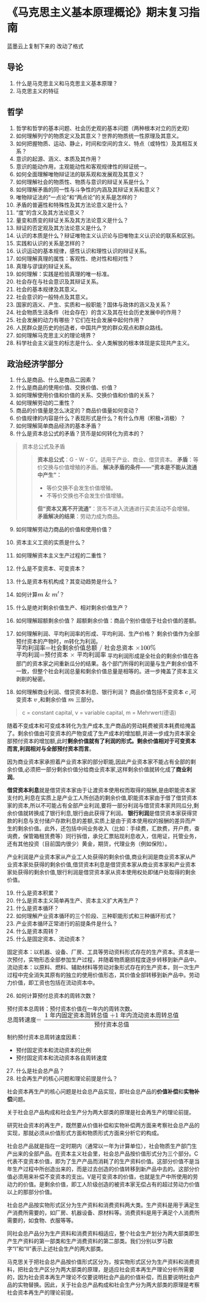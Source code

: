 # 《马克思主义基本原理概论》期末复习指南
蓝墨云上复制下来的 改动了格式
## 导论
1. 什么是马克思主义和马克思主义基本原理？
2. 马克思主义的特征

## 哲学
1. 哲学和哲学的基本问题、社会历史观的基本问题（两种根本对立的历史观）
2. 如何理解列宁的物质定义及其意义？世界的物质统一性原理及其意义。
3. 如何把握物质、运动、静止，时间和空间的含义、特点（或特性）及其相互关系？
4. 意识的起源、涵义、本质及其作用？ 
5. 意识的能动作用，主观能动性和客观规律性的辩证统一。
6. 如何全面理解唯物辩证法的联系观和发展观及其意义？
7. 如何理解社会的物质性、物质与意识的辩证关系是什么？
8. 如何理解矛盾的同一性与斗争性的内涵及其辩证关系和意义？
9. 唯物辩证法的“一点论”和“两点论”的关系是怎样的？
10. 矛盾的普遍性和特殊性及其方法论意义是什么？
11. “度”的含义及其方法论意义？
12. 量变和质变的辩证关系及其方法论意义是什么？
13. 辩证的否定观及其方法论意义是什么？
14. 认识的本质是什么？辩证唯物主义认识论与旧唯物主义认识论的联系和区别。
15. 实践和认识的关系是怎样的？
16. 认识运动的基本规律，感性认识和理性认识的辩证关系。
17. 如何理解真理的属性：客观性、绝对性和相对性？
18. 真理与谬误的辩证关系。
19. 如何理解：实践是检验真理的唯一标准。
20. 社会存在与社会意识及其辩证关系。
21. 社会的基本规律及其意义。
22. 社会意识的一般特点及其意义。
23. 国家的涵义、产生、实质和一般职能？国体与政体的涵义及关系？
24. 社会物质生活条件（社会存在）的含义及其在社会历史发展中的作用？
25. 社会发展的动力有哪些？它们在社会发展中起何作用？
26. 人民群众是历史的创造者，中国共产党的群众观点和群众路线。
27. 如何理解马克思主义的理论境界？
28. 科学社会主义诞生的标志是什么、全人类解放的根本体现是实现共产主义。

## 政治经济学部分
1. 什么是商品、什么是商品二因素？
2. 什么是商品的使用价值、交换价值、价值？
3. 如何理解使用价值和价值的关系、交换价值和价值的关系？
4. 如何理解劳动的二重性？
5. 商品的价值量是怎么决定的？商品价值量如何变动？
6. 价值规律的内容是什么？表现形式是什么？有什么作用（积极+消极）？
7. 如何理解简单商品经济的基本矛盾？
8. 什么是资本总公式的矛盾？货币是如何转化为资本的？

> 资本总公式及矛盾
>> **资本总公式**：G - W - G'。适用于产业、商业、借贷资本。
>> **矛盾**：等价交换与价值增殖的矛盾。
>> **解决矛盾的条件——“资本是不能从流通中产生”：** 
>> + 等价交换不会发生价值增殖。 
>> + 不等价交换也不会发生价值增殖。
>> 
>> **但“资本又离不开流通”**：货币不进入流通进行买卖活动不会增殖。
>> **矛盾解决的结果**：劳动力成为商品。

9. 如何理解劳动力商品的价值和使用价值？
10. 资本主义工资的实质是什么？
11. 如何理解资本主义生产过程的二重性？
12. 什么是不变资本、可变资本？
13. 什么是资本有机构成？其变动趋势是什么？
14. 如何计算<svg xmlns="http://www.w3.org/2000/svg" width="7.417ex" height="1.88ex" viewBox="0 -809 3278.5 831" xmlns:xlink="http://www.w3.org/1999/xlink" aria-hidden="true" style=""><defs><path id="MJX-44-TEX-I-1D45A" d="M21 287Q22 293 24 303T36 341T56 388T88 425T132 442T175 435T205 417T221 395T229 376L231 369Q231 367 232 367L243 378Q303 442 384 442Q401 442 415 440T441 433T460 423T475 411T485 398T493 385T497 373T500 364T502 357L510 367Q573 442 659 442Q713 442 746 415T780 336Q780 285 742 178T704 50Q705 36 709 31T724 26Q752 26 776 56T815 138Q818 149 821 151T837 153Q857 153 857 145Q857 144 853 130Q845 101 831 73T785 17T716 -10Q669 -10 648 17T627 73Q627 92 663 193T700 345Q700 404 656 404H651Q565 404 506 303L499 291L466 157Q433 26 428 16Q415 -11 385 -11Q372 -11 364 -4T353 8T350 18Q350 29 384 161L420 307Q423 322 423 345Q423 404 379 404H374Q288 404 229 303L222 291L189 157Q156 26 151 16Q138 -11 108 -11Q95 -11 87 -5T76 7T74 17Q74 30 112 181Q151 335 151 342Q154 357 154 369Q154 405 129 405Q107 405 92 377T69 316T57 280Q55 278 41 278H27Q21 284 21 287Z"></path><path id="MJX-44-TEX-N-A0" d=""></path><path id="MJX-44-TEX-N-26" d="M156 540Q156 620 201 668T302 716Q354 716 377 671T401 578Q401 505 287 386L274 373Q309 285 416 148L429 132L437 142Q474 191 543 309L562 341V349Q562 368 541 376T498 385H493V431H502L626 428Q709 428 721 431H727V385H712Q688 384 669 379T639 369T618 354T603 337T591 316T578 295Q537 223 506 176T464 117T454 104Q454 102 471 85T497 62Q543 24 585 24Q618 24 648 48T682 113V121H722V112Q721 94 714 75T692 32T646 -7T574 -22Q491 -19 414 42L402 51L391 42Q312 -22 224 -22Q144 -22 93 25T42 135Q42 153 46 169T55 197T74 225T96 249T125 278T156 308L195 347L190 360Q185 372 182 382T174 411T165 448T159 491T156 540ZM361 576Q361 613 348 646T305 679Q272 679 252 649T232 572Q232 497 255 426L259 411L267 420Q361 519 361 576ZM140 164Q140 103 167 64T240 24Q271 24 304 36T356 61T374 77Q295 156 235 262L220 292L210 310L193 293Q177 277 169 268T151 229T140 164Z"></path><path id="MJX-44-TEX-N-2032" d="M79 43Q73 43 52 49T30 61Q30 68 85 293T146 528Q161 560 198 560Q218 560 240 545T262 501Q262 496 260 486Q259 479 173 263T84 45T79 43Z"></path></defs><g stroke="currentColor" fill="currentColor" stroke-width="0" transform="matrix(1 0 0 -1 0 0)"><g data-mml-node="math"><g data-mml-node="mi"><use xlink:href="#MJX-44-TEX-I-1D45A"></use></g><g data-mml-node="mtext" transform="translate(878, 0)"><use xlink:href="#MJX-44-TEX-N-A0"></use></g><g data-mml-node="mi" transform="translate(1128, 0)"><use xlink:href="#MJX-44-TEX-N-26"></use></g><g data-mml-node="mtext" transform="translate(1906, 0)"><use xlink:href="#MJX-44-TEX-N-A0"></use></g><g data-mml-node="msup" transform="translate(2156, 0)"><g data-mml-node="mi"><use xlink:href="#MJX-44-TEX-I-1D45A"></use></g><g data-mml-node="mo" transform="translate(878, 413) scale(0.707)"><use xlink:href="#MJX-44-TEX-N-2032"></use></g></g></g></g></svg>？
15. 什么是绝对剩余价值生产、相对剩余价值生产？
16. 如何理解超额剩余价值？
超额剩余价值：商品个别价值低于社会价值的差额。
17. 如何理解利润、平均利润率的形成、平均利润、生产价格？
剩余价值作为全部预付资本的产物时，m转化为利润。
<svg xmlns="http://www.w3.org/2000/svg" width="47.815ex" height="2.262ex" viewBox="0 -750 21134.3 1000" xmlns:xlink="http://www.w3.org/1999/xlink" aria-hidden="true" style=""><defs><path id="MJX-20-TEX-N-3D" d="M56 347Q56 360 70 367H707Q722 359 722 347Q722 336 708 328L390 327H72Q56 332 56 347ZM56 153Q56 168 72 173H708Q722 163 722 153Q722 140 707 133H70Q56 140 56 153Z"></path><path id="MJX-20-TEX-N-2F" d="M423 750Q432 750 438 744T444 730Q444 725 271 248T92 -240Q85 -250 75 -250Q68 -250 62 -245T56 -231Q56 -221 230 257T407 740Q411 750 423 750Z"></path><path id="MJX-20-TEX-N-D7" d="M630 29Q630 9 609 9Q604 9 587 25T493 118L389 222L284 117Q178 13 175 11Q171 9 168 9Q160 9 154 15T147 29Q147 36 161 51T255 146L359 250L255 354Q174 435 161 449T147 471Q147 480 153 485T168 490Q173 490 175 489Q178 487 284 383L389 278L493 382Q570 459 587 475T609 491Q630 491 630 471Q630 464 620 453T522 355L418 250L522 145Q606 61 618 48T630 29Z"></path><path id="MJX-20-TEX-N-31" d="M213 578L200 573Q186 568 160 563T102 556H83V602H102Q149 604 189 617T245 641T273 663Q275 666 285 666Q294 666 302 660V361L303 61Q310 54 315 52T339 48T401 46H427V0H416Q395 3 257 3Q121 3 100 0H88V46H114Q136 46 152 46T177 47T193 50T201 52T207 57T213 61V578Z"></path><path id="MJX-20-TEX-N-30" d="M96 585Q152 666 249 666Q297 666 345 640T423 548Q460 465 460 320Q460 165 417 83Q397 41 362 16T301 -15T250 -22Q224 -22 198 -16T137 16T82 83Q39 165 39 320Q39 494 96 585ZM321 597Q291 629 250 629Q208 629 178 597Q153 571 145 525T137 333Q137 175 145 125T181 46Q209 16 250 16Q290 16 318 46Q347 76 354 130T362 333Q362 478 354 524T321 597Z"></path><path id="MJX-20-TEX-N-25" d="M465 605Q428 605 394 614T340 632T319 641Q332 608 332 548Q332 458 293 403T202 347Q145 347 101 402T56 548Q56 637 101 693T202 750Q241 750 272 719Q359 642 464 642Q580 642 650 732Q662 748 668 749Q670 750 673 750Q682 750 688 743T693 726Q178 -47 170 -52Q166 -56 160 -56Q147 -56 142 -45Q137 -36 142 -27Q143 -24 363 304Q469 462 525 546T581 630Q528 605 465 605ZM207 385Q235 385 263 427T292 548Q292 617 267 664T200 712Q193 712 186 709T167 698T147 668T134 615Q132 595 132 548V527Q132 436 165 403Q183 385 203 385H207ZM500 146Q500 234 544 290T647 347Q699 347 737 292T776 146T737 0T646 -56Q590 -56 545 0T500 146ZM651 -18Q679 -18 707 24T736 146Q736 215 711 262T644 309Q637 309 630 306T611 295T591 265T578 212Q577 200 577 146V124Q577 -18 647 -18H651Z"></path></defs><g stroke="currentColor" fill="currentColor" stroke-width="0" transform="matrix(1 0 0 -1 0 0)"><g data-mml-node="math"><g data-mml-node="mo"><text data-variant="normal" transform="matrix(1 0 0 -1 0 0)" font-size="884px" font-family="serif">平</text><text data-variant="normal" transform="translate(884, 0) matrix(1 0 0 -1 0 0)" font-size="884px" font-family="serif">均</text><text data-variant="normal" transform="translate(1768, 0) matrix(1 0 0 -1 0 0)" font-size="884px" font-family="serif">利</text><text data-variant="normal" transform="translate(2652, 0) matrix(1 0 0 -1 0 0)" font-size="884px" font-family="serif">润</text><text data-variant="normal" transform="translate(3536, 0) matrix(1 0 0 -1 0 0)" font-size="884px" font-family="serif">率</text><use xlink:href="#MJX-20-TEX-N-3D" transform="translate(4420, 0)"></use><text data-variant="normal" transform="translate(5198, 0) matrix(1 0 0 -1 0 0)" font-size="884px" font-family="serif">社</text><text data-variant="normal" transform="translate(6082, 0) matrix(1 0 0 -1 0 0)" font-size="884px" font-family="serif">会</text><text data-variant="normal" transform="translate(6966, 0) matrix(1 0 0 -1 0 0)" font-size="884px" font-family="serif">剩</text><text data-variant="normal" transform="translate(7850, 0) matrix(1 0 0 -1 0 0)" font-size="884px" font-family="serif">余</text><text data-variant="normal" transform="translate(8734, 0) matrix(1 0 0 -1 0 0)" font-size="884px" font-family="serif">价</text><text data-variant="normal" transform="translate(9618, 0) matrix(1 0 0 -1 0 0)" font-size="884px" font-family="serif">值</text><text data-variant="normal" transform="translate(10502, 0) matrix(1 0 0 -1 0 0)" font-size="884px" font-family="serif">总</text><text data-variant="normal" transform="translate(11386, 0) matrix(1 0 0 -1 0 0)" font-size="884px" font-family="serif">额</text></g><g data-mml-node="TeXAtom" data-mjx-texclass="ORD" transform="translate(12547.8, 0)"><g data-mml-node="mo"><use xlink:href="#MJX-20-TEX-N-2F"></use></g></g><g data-mml-node="mo" transform="translate(13325.6, 0)"><text data-variant="normal" transform="matrix(1 0 0 -1 0 0)" font-size="884px" font-family="serif">社</text><text data-variant="normal" transform="translate(884, 0) matrix(1 0 0 -1 0 0)" font-size="884px" font-family="serif">会</text><text data-variant="normal" transform="translate(1768, 0) matrix(1 0 0 -1 0 0)" font-size="884px" font-family="serif">总</text><text data-variant="normal" transform="translate(2652, 0) matrix(1 0 0 -1 0 0)" font-size="884px" font-family="serif">资</text><text data-variant="normal" transform="translate(3536, 0) matrix(1 0 0 -1 0 0)" font-size="884px" font-family="serif">本</text></g><g data-mml-node="mo" transform="translate(18023.3, 0)"><use xlink:href="#MJX-20-TEX-N-D7"></use></g><g data-mml-node="mn" transform="translate(18801.3, 0)"><use xlink:href="#MJX-20-TEX-N-31"></use><use xlink:href="#MJX-20-TEX-N-30" transform="translate(500, 0)"></use><use xlink:href="#MJX-20-TEX-N-30" transform="translate(1000, 0)"></use></g><g data-mml-node="mi" transform="translate(20301.3, 0)"><use xlink:href="#MJX-20-TEX-N-25"></use></g></g></g></svg>
<svg xmlns="http://www.w3.org/2000/svg" width="30.777ex" height="2.149ex" viewBox="0 -750 13603.6 950" xmlns:xlink="http://www.w3.org/1999/xlink" aria-hidden="true" style=""><defs><path id="MJX-24-TEX-N-3D" d="M56 347Q56 360 70 367H707Q722 359 722 347Q722 336 708 328L390 327H72Q56 332 56 347ZM56 153Q56 168 72 173H708Q722 163 722 153Q722 140 707 133H70Q56 140 56 153Z"></path><path id="MJX-24-TEX-N-D7" d="M630 29Q630 9 609 9Q604 9 587 25T493 118L389 222L284 117Q178 13 175 11Q171 9 168 9Q160 9 154 15T147 29Q147 36 161 51T255 146L359 250L255 354Q174 435 161 449T147 471Q147 480 153 485T168 490Q173 490 175 489Q178 487 284 383L389 278L493 382Q570 459 587 475T609 491Q630 491 630 471Q630 464 620 453T522 355L418 250L522 145Q606 61 618 48T630 29Z"></path></defs><g stroke="currentColor" fill="currentColor" stroke-width="0" transform="matrix(1 0 0 -1 0 0)"><g data-mml-node="math"><g data-mml-node="mo"><text data-variant="normal" transform="matrix(1 0 0 -1 0 0)" font-size="884px" font-family="serif">平</text><text data-variant="normal" transform="translate(884, 0) matrix(1 0 0 -1 0 0)" font-size="884px" font-family="serif">均</text><text data-variant="normal" transform="translate(1768, 0) matrix(1 0 0 -1 0 0)" font-size="884px" font-family="serif">利</text><text data-variant="normal" transform="translate(2652, 0) matrix(1 0 0 -1 0 0)" font-size="884px" font-family="serif">润</text><use xlink:href="#MJX-24-TEX-N-3D" transform="translate(3536, 0)"></use><text data-variant="normal" transform="translate(4314, 0) matrix(1 0 0 -1 0 0)" font-size="884px" font-family="serif">预</text><text data-variant="normal" transform="translate(5198, 0) matrix(1 0 0 -1 0 0)" font-size="884px" font-family="serif">付</text><text data-variant="normal" transform="translate(6082, 0) matrix(1 0 0 -1 0 0)" font-size="884px" font-family="serif">资</text><text data-variant="normal" transform="translate(6966, 0) matrix(1 0 0 -1 0 0)" font-size="884px" font-family="serif">本</text></g><g data-mml-node="mo" transform="translate(8127.8, 0)"><use xlink:href="#MJX-24-TEX-N-D7"></use></g><g data-mml-node="mo" transform="translate(9183.6, 0)"><text data-variant="normal" transform="matrix(1 0 0 -1 0 0)" font-size="884px" font-family="serif">平</text><text data-variant="normal" transform="translate(884, 0) matrix(1 0 0 -1 0 0)" font-size="884px" font-family="serif">均</text><text data-variant="normal" transform="translate(1768, 0) matrix(1 0 0 -1 0 0)" font-size="884px" font-family="serif">利</text><text data-variant="normal" transform="translate(2652, 0) matrix(1 0 0 -1 0 0)" font-size="884px" font-family="serif">润</text><text data-variant="normal" transform="translate(3536, 0) matrix(1 0 0 -1 0 0)" font-size="884px" font-family="serif">率</text></g></g></g></svg>
平均利润形成是全社会的剩余价值在各部门的资本家之间重新瓜分的结果。各个部门所得的利润量与生产剩余价值不一致，但整个社会利润总量和剩余价值总量是相等的。进一步掩盖了资本主义剥削的秘密。

18. 如何理解商业利润、借贷资本利息、银行利润？
商品价值包括不变资本 <svg xmlns="http://www.w3.org/2000/svg" width="0.98ex" height="1.025ex" viewBox="0 -442 433 453" xmlns:xlink="http://www.w3.org/1999/xlink" aria-hidden="true" style=""><defs><path id="MJX-12-TEX-I-1D450" d="M34 159Q34 268 120 355T306 442Q362 442 394 418T427 355Q427 326 408 306T360 285Q341 285 330 295T319 325T330 359T352 380T366 386H367Q367 388 361 392T340 400T306 404Q276 404 249 390Q228 381 206 359Q162 315 142 235T121 119Q121 73 147 50Q169 26 205 26H209Q321 26 394 111Q403 121 406 121Q410 121 419 112T429 98T420 83T391 55T346 25T282 0T202 -11Q127 -11 81 37T34 159Z"></path></defs><g stroke="currentColor" fill="currentColor" stroke-width="0" transform="matrix(1 0 0 -1 0 0)"><g data-mml-node="math"><g data-mml-node="mi"><use xlink:href="#MJX-12-TEX-I-1D450"></use></g></g></g></svg> ,可变资本 <svg xmlns="http://www.w3.org/2000/svg" width="1.097ex" height="1.027ex" viewBox="0 -443 485 454" xmlns:xlink="http://www.w3.org/1999/xlink" aria-hidden="true" style=""><defs><path id="MJX-16-TEX-I-1D463" d="M173 380Q173 405 154 405Q130 405 104 376T61 287Q60 286 59 284T58 281T56 279T53 278T49 278T41 278H27Q21 284 21 287Q21 294 29 316T53 368T97 419T160 441Q202 441 225 417T249 361Q249 344 246 335Q246 329 231 291T200 202T182 113Q182 86 187 69Q200 26 250 26Q287 26 319 60T369 139T398 222T409 277Q409 300 401 317T383 343T365 361T357 383Q357 405 376 424T417 443Q436 443 451 425T467 367Q467 340 455 284T418 159T347 40T241 -11Q177 -11 139 22Q102 54 102 117Q102 148 110 181T151 298Q173 362 173 380Z"></path></defs><g stroke="currentColor" fill="currentColor" stroke-width="0" transform="matrix(1 0 0 -1 0 0)"><g data-mml-node="math"><g data-mml-node="mi"><use xlink:href="#MJX-16-TEX-I-1D463"></use></g></g></g></svg> ,和剩余价值 <svg xmlns="http://www.w3.org/2000/svg" width="1.986ex" height="1.025ex" viewBox="0 -442 878 453" xmlns:xlink="http://www.w3.org/1999/xlink" aria-hidden="true" style=""><defs><path id="MJX-18-TEX-I-1D45A" d="M21 287Q22 293 24 303T36 341T56 388T88 425T132 442T175 435T205 417T221 395T229 376L231 369Q231 367 232 367L243 378Q303 442 384 442Q401 442 415 440T441 433T460 423T475 411T485 398T493 385T497 373T500 364T502 357L510 367Q573 442 659 442Q713 442 746 415T780 336Q780 285 742 178T704 50Q705 36 709 31T724 26Q752 26 776 56T815 138Q818 149 821 151T837 153Q857 153 857 145Q857 144 853 130Q845 101 831 73T785 17T716 -10Q669 -10 648 17T627 73Q627 92 663 193T700 345Q700 404 656 404H651Q565 404 506 303L499 291L466 157Q433 26 428 16Q415 -11 385 -11Q372 -11 364 -4T353 8T350 18Q350 29 384 161L420 307Q423 322 423 345Q423 404 379 404H374Q288 404 229 303L222 291L189 157Q156 26 151 16Q138 -11 108 -11Q95 -11 87 -5T76 7T74 17Q74 30 112 181Q151 335 151 342Q154 357 154 369Q154 405 129 405Q107 405 92 377T69 316T57 280Q55 278 41 278H27Q21 284 21 287Z"></path></defs><g stroke="currentColor" fill="currentColor" stroke-width="0" transform="matrix(1 0 0 -1 0 0)"><g data-mml-node="math"><g data-mml-node="mi"><use xlink:href="#MJX-18-TEX-I-1D45A"></use></g></g></g></svg> 三部分。
> c = constant capital, v = variable capital, m = Mehrwert(德语)

随着不变成本和可变成本转化为生产成本,生产商品的劳动耗费被资本耗费给掩盖了。剩余价值由可变资本的产物变成了生产成本的增加额,并进一步成为资本家全部预付资本的增加额,此时**剩余价值就有了利润的形式。剩余价值相对于可变资本而言,利润相对与全部预付资本而言**。

因为商业资本家承担着产业资本家的部分职能,因此产业资本家不能占有全部的剩余价值,必须把一部分剩余价值分给商业资本家,这样剩余价值就转化成了**商业利润**。

**借贷资本利息**就是借贷资本家由于让渡资本使用权而取得的报酬,是由职能资本家支付的,利息在实质上是产业工人所创造的剩余价值,职能资本家由于借了借贷资本家的资本,所以不可能占有全部产业利润,要将一部分利润与借贷资本家共同瓜分,剩余价值就转换成了银行利息,银行由此获得了利润。
**银行利润**是借贷资本家获得贷款的利息与支付储户存款利息的差额,实质上是由于资本使用权的报酬的差异而产生的剩余价值。此外，还包括中间业务收入（比如：手续费，汇款费，开户费，查询费，保管箱租赁费等）同行拆借，承兑汇票贴现利息收入，信用证，托管业务，还有其他投资（目前国内很少）黄金，期货，代理业务（例如保险）。

产业利润是产业资本家从产业工人处获得的剩余价值,商业利润是商业资本家从产业资本家处获得的剩余价值,借贷资本利息是借贷资本家从商业资本家和产业资本家处获得的剩余价值,银行利润是借贷资本家从资本使用权处即储户处取得的剩余价值。

19. 什么是资本积累？
20. 什么是资本主义简单再生产、资本主义扩大再生产？
21. 什么是资本循环？
22. 如何理解产业资本循环的三个阶段、三种职能形式和三种循环形式？
23. 产业资本循环正常进行的前提条件是什么？
24. 什么是资本周转？
25. 什么是固定资本、流动资本？

固定资本：以机器、设备、厂房、工具等劳动资料形式存在的生产资本。资本是一次预付，实物形态全部参加生产过程，并随着物质磨损程度逐步转移到新产品中。
流动资本：以原料、燃料、辅助材料等劳动对象形式存在的生产资本，则一次生产过程中完全消失其原有的独立的使用价值形态，其价值全部转移到新产品中。劳动力价值，即工资也包括在流动资本中。

26. 如何计算预付总资本的周转次数？

预付资本总周转：预付资本价值在一年内的周转次数。
<svg xmlns="http://www.w3.org/2000/svg" width="59.292ex" height="5.285ex" viewBox="0 -1426 26207.1 2336" xmlns:xlink="http://www.w3.org/1999/xlink" aria-hidden="true" style=""><defs><path id="MJX-6-TEX-N-3D" d="M56 347Q56 360 70 367H707Q722 359 722 347Q722 336 708 328L390 327H72Q56 332 56 347ZM56 153Q56 168 72 173H708Q722 163 722 153Q722 140 707 133H70Q56 140 56 153Z"></path><path id="MJX-6-TEX-N-31" d="M213 578L200 573Q186 568 160 563T102 556H83V602H102Q149 604 189 617T245 641T273 663Q275 666 285 666Q294 666 302 660V361L303 61Q310 54 315 52T339 48T401 46H427V0H416Q395 3 257 3Q121 3 100 0H88V46H114Q136 46 152 46T177 47T193 50T201 52T207 57T213 61V578Z"></path><path id="MJX-6-TEX-N-2B" d="M56 237T56 250T70 270H369V420L370 570Q380 583 389 583Q402 583 409 568V270H707Q722 262 722 250T707 230H409V-68Q401 -82 391 -82H389H387Q375 -82 369 -68V230H70Q56 237 56 250Z"></path></defs><g stroke="currentColor" fill="currentColor" stroke-width="0" transform="matrix(1 0 0 -1 0 0)"><g data-mml-node="math"><g data-mml-node="mo"><text data-variant="normal" transform="matrix(1 0 0 -1 0 0)" font-size="884px" font-family="serif">总</text><text data-variant="normal" transform="translate(884, 0) matrix(1 0 0 -1 0 0)" font-size="884px" font-family="serif">周</text><text data-variant="normal" transform="translate(1768, 0) matrix(1 0 0 -1 0 0)" font-size="884px" font-family="serif">转</text><text data-variant="normal" transform="translate(2652, 0) matrix(1 0 0 -1 0 0)" font-size="884px" font-family="serif">速</text><text data-variant="normal" transform="translate(3536, 0) matrix(1 0 0 -1 0 0)" font-size="884px" font-family="serif">度</text><use xlink:href="#MJX-6-TEX-N-3D" transform="translate(4420, 0)"></use></g><g data-mml-node="mfrac" transform="translate(5475.8, 0)"><g data-mml-node="mrow" transform="translate(220, 676)"><g data-mml-node="mn"><use xlink:href="#MJX-6-TEX-N-31"></use></g><g data-mml-node="mo" transform="translate(777.8, 0)"><text data-variant="normal" transform="matrix(1 0 0 -1 0 0)" font-size="884px" font-family="serif">年</text><text data-variant="normal" transform="translate(884, 0) matrix(1 0 0 -1 0 0)" font-size="884px" font-family="serif">内</text><text data-variant="normal" transform="translate(1768, 0) matrix(1 0 0 -1 0 0)" font-size="884px" font-family="serif">固</text><text data-variant="normal" transform="translate(2652, 0) matrix(1 0 0 -1 0 0)" font-size="884px" font-family="serif">定</text><text data-variant="normal" transform="translate(3536, 0) matrix(1 0 0 -1 0 0)" font-size="884px" font-family="serif">资</text><text data-variant="normal" transform="translate(4420, 0) matrix(1 0 0 -1 0 0)" font-size="884px" font-family="serif">本</text><text data-variant="normal" transform="translate(5304, 0) matrix(1 0 0 -1 0 0)" font-size="884px" font-family="serif">周</text><text data-variant="normal" transform="translate(6188, 0) matrix(1 0 0 -1 0 0)" font-size="884px" font-family="serif">转</text><text data-variant="normal" transform="translate(7072, 0) matrix(1 0 0 -1 0 0)" font-size="884px" font-family="serif">总</text><text data-variant="normal" transform="translate(7956, 0) matrix(1 0 0 -1 0 0)" font-size="884px" font-family="serif">值</text></g><g data-mml-node="mo" transform="translate(9895.6, 0)"><use xlink:href="#MJX-6-TEX-N-2B"></use></g><g data-mml-node="mn" transform="translate(10673.6, 0)"><use xlink:href="#MJX-6-TEX-N-31"></use></g><g data-mml-node="mo" transform="translate(11451.3, 0)"><text data-variant="normal" transform="matrix(1 0 0 -1 0 0)" font-size="884px" font-family="serif">年</text><text data-variant="normal" transform="translate(884, 0) matrix(1 0 0 -1 0 0)" font-size="884px" font-family="serif">内</text><text data-variant="normal" transform="translate(1768, 0) matrix(1 0 0 -1 0 0)" font-size="884px" font-family="serif">流</text><text data-variant="normal" transform="translate(2652, 0) matrix(1 0 0 -1 0 0)" font-size="884px" font-family="serif">动</text><text data-variant="normal" transform="translate(3536, 0) matrix(1 0 0 -1 0 0)" font-size="884px" font-family="serif">资</text><text data-variant="normal" transform="translate(4420, 0) matrix(1 0 0 -1 0 0)" font-size="884px" font-family="serif">本</text><text data-variant="normal" transform="translate(5304, 0) matrix(1 0 0 -1 0 0)" font-size="884px" font-family="serif">周</text><text data-variant="normal" transform="translate(6188, 0) matrix(1 0 0 -1 0 0)" font-size="884px" font-family="serif">转</text><text data-variant="normal" transform="translate(7072, 0) matrix(1 0 0 -1 0 0)" font-size="884px" font-family="serif">总</text><text data-variant="normal" transform="translate(7956, 0) matrix(1 0 0 -1 0 0)" font-size="884px" font-family="serif">值</text></g></g><g data-mml-node="mrow" transform="translate(7713.7, -710)"><g data-mml-node="mo"><text data-variant="normal" transform="matrix(1 0 0 -1 0 0)" font-size="884px" font-family="serif">预</text><text data-variant="normal" transform="translate(884, 0) matrix(1 0 0 -1 0 0)" font-size="884px" font-family="serif">付</text><text data-variant="normal" transform="translate(1768, 0) matrix(1 0 0 -1 0 0)" font-size="884px" font-family="serif">资</text><text data-variant="normal" transform="translate(2652, 0) matrix(1 0 0 -1 0 0)" font-size="884px" font-family="serif">本</text><text data-variant="normal" transform="translate(3536, 0) matrix(1 0 0 -1 0 0)" font-size="884px" font-family="serif">总</text><text data-variant="normal" transform="translate(4420, 0) matrix(1 0 0 -1 0 0)" font-size="884px" font-family="serif">值</text></g></g><rect width="20491.3" height="60" x="120" y="220"></rect></g></g></g></svg>

制约预付资本总周转速度因素：
+ 预付固定资本和流动资本的比例
+ 预付固定资本和流动资本各自周转速度

27. 什么是社会总产品？
28. 社会再生产的核心问题和理论前提是什么？

社会资本再生产的核心问题是社会总产品实现，即社会总产品的**价值补偿**和**实物补偿**问题。

关于社会总产品构成和社会生产分为两大部类的原理是社会再生产的理论前提。

研究社会资本的再生产，既然要从价值补偿和实物补偿两方面来考察社会总产品的实现，那就必须从价值形式方面和物质形式方面来分析它的构成。

社会总产品就是指在一定时期内（通常以一年为计算单位），社会物质生产部门生产出来的全部产品。在资本主义社会里，社会总产品按价值形式分为三个部分。C代表不变资本价值，即为了生产产品而消耗了的生产资料价值。这部分价值不是当年生产过程中所创造出来的，而是过去创造的价值转移到新产品中去的。这部分价值必须用来补偿不变资本的支出。V是可变资本的价值，也就是生产中所使用的劳动力的价值。是剩余价值，即工人阶级创造的被资本家无偿占有的超过劳动力价值以上的那部分价值。

社会总产品按实物形式区分为生产资料和消费资料两大类。生产资料是用于满足生产消费所需要的，如厂房、机器设备、原材料等。消费资料是用于满足个人消费所需要的，如食物、衣服等等。　

同社会总产品分为生产资料和消费资料相适应，整个社会生产划分为两大部类即生产生产资料的第一部类和生产消费资料的第二部类。我们分别以罗马数字“Ⅰ”和“Ⅱ”表示上述社会生产的两大部类。

马克思关于把社会总产品按价值形式区分为，按实物形式区分为生产资料和消费资料，把社会生产区分为两大部类的原理，是适应社会资本再生产理论分析所需要的，因为社会资本再生产理论不仅要说明社会产品的价值补偿，而且要说明社会产品的实物替换。因此，关于社会总产品构成和社会生产分为两大部类的原理是考察社会资本再生产的理论前提。